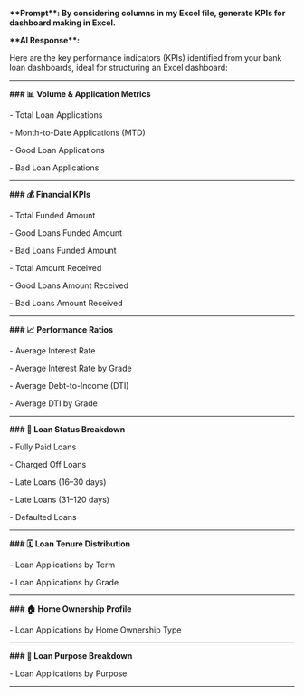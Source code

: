 **\*\*Prompt\*\*: By considering columns in my Excel file, generate KPIs for dashboard making in Excel.**



**\*\*AI Response\*\*:**



Here are the key performance indicators (KPIs) identified from your bank loan dashboards, ideal for structuring an Excel dashboard:



---



**### 📊 Volume \& Application Metrics**

\- Total Loan Applications  

\- Month-to-Date Applications (MTD)  

\- Good Loan Applications  

\- Bad Loan Applications  



---



**### 💰 Financial KPIs**

\- Total Funded Amount  

\- Good Loans Funded Amount  

\- Bad Loans Funded Amount  

\- Total Amount Received  

\- Good Loans Amount Received  

\- Bad Loans Amount Received  



---



**### 📈 Performance Ratios**

\- Average Interest Rate  

\- Average Interest Rate by Grade  

\- Average Debt-to-Income (DTI)  

\- Average DTI by Grade  



---



**### 📌 Loan Status Breakdown**

\- Fully Paid Loans  

\- Charged Off Loans  

\- Late Loans (16–30 days)  

\- Late Loans (31–120 days)  

\- Defaulted Loans  



---



**### 🗓️ Loan Tenure Distribution**

\- Loan Applications by Term  

\- Loan Applications by Grade  



---



**### 🏠 Home Ownership Profile**

\- Loan Applications by Home Ownership Type  



---



**### 🎯 Loan Purpose Breakdown**

\- Loan Applications by Purpose  



---





